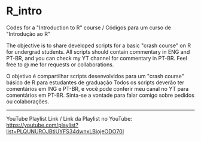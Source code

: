 # R_intro
Codes for a "Introduction to R" course / Códigos para um curso de "Introdução ao R"

The objective is to share developed scripts for a basic "crash course" on R for undergrad students.
All scripts should contain commentary in ENG and PT-BR, and you can check my YT channel for commentary in PT-BR.
Feel free to @ me for requests or collaborations.

O objetivo é compartilhar scripts desenvolvidos para um "crash course" básico de R para estudantes de graduação
Todos os scripts deverão ter comentários em ING e PT-BR, e você pode conferir meu canal no YT para comentários em PT-BR.
Sinta-se a vontade para falar comigo sobre pedidos ou colaborações.
____


YouTube Playlist Link / Link da Playlist no YouTube:
https://youtube.com/playlist?list=PLQUNUROJBtiUYFS34dwnxLBiojeODO70I

